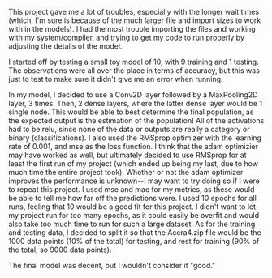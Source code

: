 
This project gave me a lot of troubles, especially with the longer wait times (which, I'm sure is because of the much larger file and import sizes to work with in the models). I had the most trouble importing the files and working with my system/compiler, and trying to get my code to run properly by adjusting the details of the model.

I started off by testing a small toy model of 10, with 9 training and 1 testing. The observations were all over the place in terms of accuracy, but this was just to test to make sure it didn't give me an error when running.

In my model, I decided to use a Conv2D layer followed by a MaxPooling2D layer, 3 times. Then, 2 dense layers, where the latter dense layer would be 1 single node. This would be able to best determine the final population, as the expected output is the estimation of the population! All of the activations had to be relu, since none of the data or outputs are really a category or binary (classifications). I also used the RMSprop optimizer with the learning rate of 0.001, and mse as the loss function. I think that the adam optimizier may have worked as well, but ultimately decided to use RMSprop for at least the first run of my project (which ended up being my last, due to how much time the entire project took). Whether or not the adam optimizer improves the performance is unknown--I may want to try doing so if I were to repeat this project. I used mse and mae for my metrics, as these would be able to tell me how far off the predictions were. I used 10 epochs for all runs, feeling that 10 would be a good fit for this project. I didn't want to let my project run for too many epochs, as it could easily be overfit and would also take too much time to run for such a large dataset. As for the training and testing data, I decided to split it so that the Accra4.zip file would be the 1000 data points (10% of the total) for testing, and rest for training (90% of the total, so 9000 data points).

The final model was decent, but I wouldn't consider it "good." 

